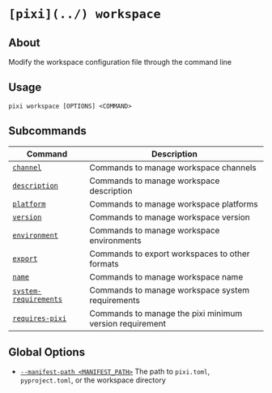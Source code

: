 # `[pixi](../) workspace`

## About

Modify the workspace configuration file through the command line

## Usage

```text
pixi workspace [OPTIONS] <COMMAND>

```

## Subcommands

| Command                                       | Description                                             |
| --------------------------------------------- | ------------------------------------------------------- |
| [`channel`](channel/)                         | Commands to manage workspace channels                   |
| [`description`](description/)                 | Commands to manage workspace description                |
| [`platform`](platform/)                       | Commands to manage workspace platforms                  |
| [`version`](version/)                         | Commands to manage workspace version                    |
| [`environment`](environment/)                 | Commands to manage workspace environments               |
| [`export`](export/)                           | Commands to export workspaces to other formats          |
| [`name`](name/)                               | Commands to manage workspace name                       |
| [`system-requirements`](system-requirements/) | Commands to manage workspace system requirements        |
| [`requires-pixi`](requires-pixi/)             | Commands to manage the pixi minimum version requirement |

## Global Options

- [`--manifest-path <MANIFEST_PATH>`](#arg---manifest-path) The path to `pixi.toml`, `pyproject.toml`, or the workspace directory
